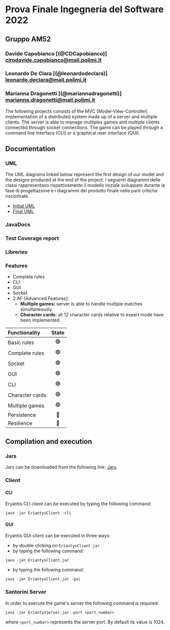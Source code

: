 # Prova Finale Ingegneria del Software 2022
## Gruppo AM52
### Davide Capobianco [(@CDCapobianco)]<br> cirodavide.capobianco@mail.polimi.it <br>
### Leonardo De Clara [(@leonardodeclara)]<br> leonardo.declara@mail.polimi.it <br>
### Marianna Dragonetti [(@mariannadragonetti)] <br>marianna.dragonetti@mail.polimi.it

The following projects consists of the MVC (Model-View-Controller) implementation of a distributed system made up of a server and multiple clients.
The server is able to manage multiples games and multiple clients connected through socket connections.
The game can be played through a command line interface (CLI) or a graphical user interface (GUI).



## Documentation

### UML
The UML diagrams linked below represent the first design of our model and the designs produced at the end of the project.
I seguenti diagrammi delle classi rappresentano rispettivamente il modello iniziale sviluppato durante la fase di progettazione e i diagrammi del prodotto finale nelle parti critiche riscontrate.
- [Initial UML]()
- [Final UML]()

### JavaDocs


### Test Coverage report


### Libreries


### Features
- Complete rules
- CLI
- GUI
- Socket
- 2 AF (Advanced Features):
    - __Multiple games:__ server is able to handle multiple matches simultaneously.
    - __Character cards:__ all 12 character cards relative to expert mode have been implemented.


| Functionality    |                       State                        |
|:-----------------|:--------------------------------------------------:|
| Basic rules      | 🟢 |
| Complete rules   | 🟢 |
| Socket           | 🟢 |
| GUI              | 🟢 |
| CLI              | 🟢 |
| Character cards  | 🟢 |
| Multiple games   | 🟢 |
| Persistence      | 🔴 |
| Resilience       | 🔴 |

## Compilation and execution

### Jars
Jars can be downloaded from the following link: [Jars]().

### Client

#### CLI
Eryantis CLI client can be executed by typing the following command:
```
java -jar EriantysClient -cli
```
#### GUI
Eryantis GUI client can be executed in three ways:

- by double clicking on  ```EriantysClient.jar```
- by typing the following command:
```
java -jar EriantysClient.jar
```
- by typing the following command:
```
java -jar EriantysClient.jar -gui
```
### Santorini Server
In order to execute the game's server the following command is required:
```
java -jar EriantysServer.jar -port <port_number>
```
where ``` <port_number> ``` represents the server port. By default its value is 1024.